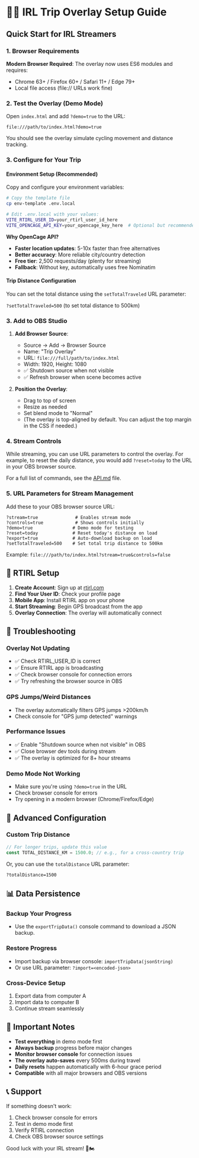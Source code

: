 # 🚴‍♂️ IRL Trip Overlay Setup Guide

## Quick Start for IRL Streamers

### 1. **Browser Requirements**

**Modern Browser Required**: The overlay now uses ES6 modules and requires:

- Chrome 63+ / Firefox 60+ / Safari 11+ / Edge 79+
- Local file access (file:// URLs work fine)

### 2. **Test the Overlay (Demo Mode)**

Open `index.html` and add `?demo=true` to the URL:

```
file:///path/to/index.html?demo=true
```

You should see the overlay simulate cycling movement and distance tracking.

### 3. **Configure for Your Trip**

#### Environment Setup (Recommended)

Copy and configure your environment variables:

```bash
# Copy the template file
cp env-template .env.local

# Edit .env.local with your values:
VITE_RTIRL_USER_ID=your_rtirl_user_id_here
VITE_OPENCAGE_API_KEY=your_opencage_key_here  # Optional but recommended
```

**Why OpenCage API?**

- **Faster location updates**: 5-10x faster than free alternatives
- **Better accuracy**: More reliable city/country detection
- **Free tier**: 2,500 requests/day (plenty for streaming)
- **Fallback**: Without key, automatically uses free Nominatim

#### Trip Distance Configuration

You can set the total distance using the `setTotalTraveled` URL parameter:

`?setTotalTraveled=500` (to set total distance to 500km)

### 3. **Add to OBS Studio**

1. **Add Browser Source**:
   - Source → Add → Browser Source
   - Name: "Trip Overlay"
   - URL: `file:///full/path/to/index.html`
   - Width: 1920, Height: 1080
   - ✅ Shutdown source when not visible
   - ✅ Refresh browser when scene becomes active

2. **Position the Overlay**:
   - Drag to top of screen
   - Resize as needed
   - Set blend mode to "Normal"
   - (The overlay is top-aligned by default. You can adjust the top margin in the CSS if needed.)

### 4. **Stream Controls**

While streaming, you can use URL parameters to control the overlay. For example, to reset the daily distance, you would add `?reset=today` to the URL in your OBS browser source.

For a full list of commands, see the [API.md](./API.md) file.

### 5. **URL Parameters for Stream Management**

Add these to your OBS browser source URL:

```
?stream=true              # Enables stream mode
?controls=true            # Shows controls initially
?demo=true               # Demo mode for testing
?reset=today             # Reset today's distance on load
?export=true             # Auto-download backup on load
?setTotalTraveled=500    # Set total trip distance to 500km
```

Example: `file:///path/to/index.html?stream=true&controls=false`

## 📱 RTIRL Setup

1. **Create Account**: Sign up at [rtirl.com](https://rtirl.com)
2. **Find Your User ID**: Check your profile page
3. **Mobile App**: Install RTIRL app on your phone
4. **Start Streaming**: Begin GPS broadcast from the app
5. **Overlay Connection**: The overlay will automatically connect

## 🔧 Troubleshooting

### Overlay Not Updating

- ✅ Check RTIRL_USER_ID is correct
- ✅ Ensure RTIRL app is broadcasting
- ✅ Check browser console for connection errors
- ✅ Try refreshing the browser source in OBS

### GPS Jumps/Weird Distances

- The overlay automatically filters GPS jumps >200km/h
- Check console for "GPS jump detected" warnings

### Performance Issues

- ✅ Enable "Shutdown source when not visible" in OBS
- ✅ Close browser dev tools during stream
- ✅ The overlay is optimized for 8+ hour streams

### Demo Mode Not Working

- Make sure you're using `?demo=true` in the URL
- Check browser console for errors
- Try opening in a modern browser (Chrome/Firefox/Edge)

## 🎯 Advanced Configuration

### Custom Trip Distance

```javascript
// For longer trips, update this value
const TOTAL_DISTANCE_KM = 1500.0; // e.g., for a cross-country trip
```

Or, you can use the `totalDistance` URL parameter:

`?totalDistance=1500`

## 📊 Data Persistence

### Backup Your Progress

- Use the `exportTripData()` console command to download a JSON backup.

### Restore Progress

- Import backup via browser console: `importTripData(jsonString)`
- Or use URL parameter: `?import=<encoded-json>`

### Cross-Device Setup

1. Export data from computer A
2. Import data to computer B
3. Continue stream seamlessly

## 🚨 Important Notes

- **Test everything** in demo mode first
- **Always backup** progress before major changes
- **Monitor browser console** for connection issues
- **The overlay auto-saves** every 500ms during travel
- **Daily resets** happen automatically with 6-hour grace period
- **Compatible** with all major browsers and OBS versions

## 📞 Support

If something doesn't work:

1. Check browser console for errors
2. Test in demo mode first
3. Verify RTIRL connection
4. Check OBS browser source settings

Good luck with your IRL stream! 🎥🏍️
